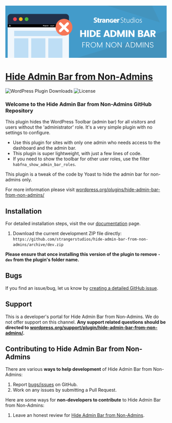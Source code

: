 ![](hide-admin-bar-from-non-admins-banner.png)

# [Hide Admin Bar from Non-Admins](https://wordpress.org/plugins/hide-admin-bar-from-non-admins/) #
[comment]: # (Generate badges from shields.io, only works for .org plugins to get other stats etc. We'd have to create our own endpoints for Premium plugins)

![WordPress Plugin Downloads](https://img.shields.io/wordpress/plugin/dy/hide-admin-bar-from-non-admins?style=flat-square) ![License](https://img.shields.io/badge/license-GPL--2.0%2B-red.svg?style=flat-square)

### Welcome to the Hide Admin Bar from Non-Admins GitHub Repository
This plugin hides the WordPress Toolbar (admin bar) for all visitors and users without the 'administrator' role. It's a very simple plugin with no settings to configure.

* Use this plugin for sites with only one admin who needs access to the dashboard and the admin bar.
* This plugin is super lightweight, with just a few lines of code.
* If you need to show the toolbar for other user roles, use the filter `habfna_show_admin_bar_roles`.

This plugin is a tweak of the code by Yoast to hide the admin bar for non-admins only.

For more information please visit [wordpress.org/plugins/hide-admin-bar-from-non-admins/](https://wordpress.org/plugins/hide-admin-bar-from-non-admins/)

## Installation ##
For detailed installation steps, visit the our [documentation](https://www.paidmembershipspro.com/add-ons/hide-admin-bar-from-non-admins/) page.

1. Download the current development ZIP file directly: `https://github.com/strangerstudios/hide-admin-bar-from-non-admins/archive/dev.zip`

**Please ensure that once installing this version of the plugin to remove `-dev` from the plugin's folder name.**

## Bugs ##
If you find an issue/bug, let us know by [creating a detailed GitHub issue](https://github.com/strangerstudios/hide-admin-bar-from-non-admins/issues/new).

## Support ##
This is a developer's portal for Hide Admin Bar from Non-Admins. We do not offer support on this channel. **Any support related questions should be directed to [wordpress.org/support/plugin/hide-admin-bar-from-non-admins/](https://wordpress.org/support/plugin/hide-admin-bar-from-non-admins/).**

## Contributing to Hide Admin Bar from Non-Admins ##

There are various **ways to help development** of Hide Admin Bar from Non-Admins:

1. Report [bugs/issues](https://github.com/strangerstudios/hide-admin-bar-from-non-admins/issues/new) on GitHub.
2. Work on any issues by submitting a Pull Request.

Here are some ways for **non-developers to contribute** to Hide Admin Bar from Non-Admins:

1. Leave an honest review for [Hide Admin Bar from Non-Admins](https://wordpress.org/support/plugin/hide-admin-bar-from-non-admins/reviews/#new-post).
